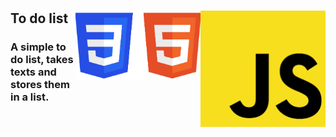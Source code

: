 # <img src="https://github.com/rodrigonuness/language_pictures/blob/master/Javascript.png" align="right" width="200">
# <img src="https://github.com/rodrigonuness/language_pictures/blob/master/html&css.png" align="right" width="200">
## To do list
### A simple to do list, takes texts and stores them in a list.
### 
####

